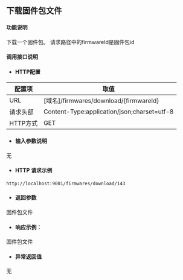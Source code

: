 ## 下载固件包文件

#### 功能说明

下载一个固件包。
请求路径中的firmwareId是固件包id

#### 调用接口说明

* #### HTTP配置

| 配置项 | 取值 |
| --- | --- |
| URL | \[域名\]/firmwares/download/{firmwareId}|
| 请求头部 | Content-Type:application/json;charset=utf-8 |
| HTTP方式 | GET |

* #### 输入参数说明

无


* #### HTTP 请求示例


```
http://localhost:9001/firmwares/download/143
```



* #### 返回参数
固件包文件




* #### 响应示例：

固件包文件

* #### 异常返回值

无



